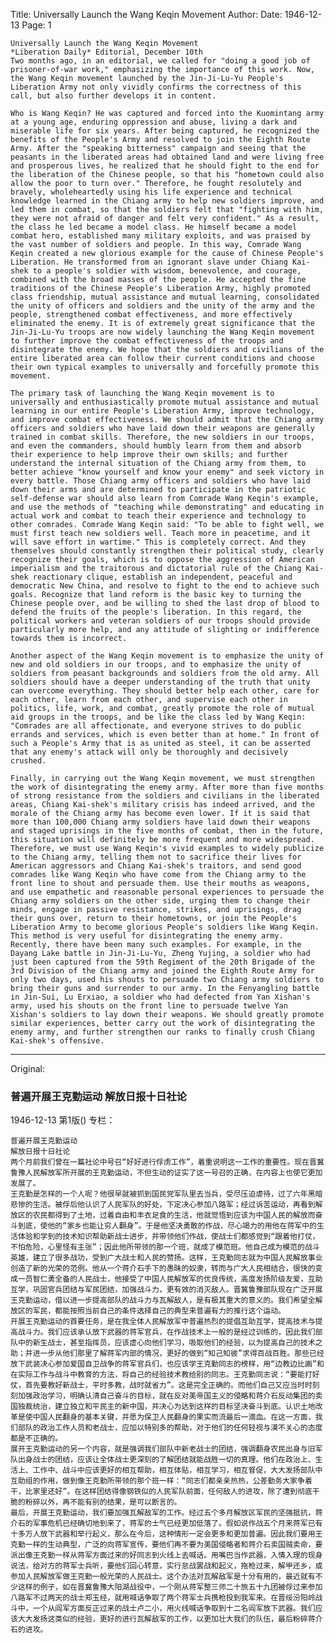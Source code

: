 Title: Universally Launch the Wang Keqin Movement
Author:
Date: 1946-12-13
Page: 1

    Universally Launch the Wang Keqin Movement
    *Liberation Daily* Editorial, December 10th
    Two months ago, in an editorial, we called for "doing a good job of prisoner-of-war work," emphasizing the importance of this work. Now, the Wang Keqin movement launched by the Jin-Ji-Lu-Yu People's Liberation Army not only vividly confirms the correctness of this call, but also further develops it in content.

    Who is Wang Keqin? He was captured and forced into the Kuomintang army at a young age, enduring oppression and abuse, living a dark and miserable life for six years. After being captured, he recognized the benefits of the People's Army and resolved to join the Eighth Route Army. After the "speaking bitterness" campaign and seeing that the peasants in the liberated areas had obtained land and were living free and prosperous lives, he realized that he should fight to the end for the liberation of the Chinese people, so that his "hometown could also allow the poor to turn over." Therefore, he fought resolutely and bravely, wholeheartedly using his life experience and technical knowledge learned in the Chiang army to help new soldiers improve, and led them in combat, so that the soldiers felt that "fighting with him, they were not afraid of danger and felt very confident." As a result, the class he led became a model class. He himself became a model combat hero, established many military exploits, and was praised by the vast number of soldiers and people. In this way, Comrade Wang Keqin created a new glorious example for the cause of Chinese People's Liberation. He transformed from an ignorant slave under Chiang Kai-shek to a people's soldier with wisdom, benevolence, and courage, combined with the broad masses of the people. He accepted the fine traditions of the Chinese People's Liberation Army, highly promoted class friendship, mutual assistance and mutual learning, consolidated the unity of officers and soldiers and the unity of the army and the people, strengthened combat effectiveness, and more effectively eliminated the enemy. It is of extremely great significance that the Jin-Ji-Lu-Yu troops are now widely launching the Wang Keqin movement to further improve the combat effectiveness of the troops and disintegrate the enemy. We hope that the soldiers and civilians of the entire liberated area can follow their current conditions and choose their own typical examples to universally and forcefully promote this movement.

    The primary task of launching the Wang Keqin movement is to universally and enthusiastically promote mutual assistance and mutual learning in our entire People's Liberation Army, improve technology, and improve combat effectiveness. We should admit that the Chiang army officers and soldiers who have laid down their weapons are generally trained in combat skills. Therefore, the new soldiers in our troops, and even the commanders, should humbly learn from them and absorb their experience to help improve their own skills; and further understand the internal situation of the Chiang army from them, to better achieve "know yourself and know your enemy" and seek victory in every battle. Those Chiang army officers and soldiers who have laid down their arms and are determined to participate in the patriotic self-defense war should also learn from Comrade Wang Keqin's example, and use the methods of "teaching while demonstrating" and educating in actual work and combat to teach their experience and technology to other comrades. Comrade Wang Keqin said: "To be able to fight well, we must first teach new soldiers well. Teach more in peacetime, and it will save effort in wartime." This is completely correct. And they themselves should constantly strengthen their political study, clearly recognize their goals, which is to oppose the aggression of American imperialism and the traitorous and dictatorial rule of the Chiang Kai-shek reactionary clique, establish an independent, peaceful and democratic New China, and resolve to fight to the end to achieve such goals. Recognize that land reform is the basic key to turning the Chinese people over, and be willing to shed the last drop of blood to defend the fruits of the people's liberation. In this regard, the political workers and veteran soldiers of our troops should provide particularly more help, and any attitude of slighting or indifference towards them is incorrect.

    Another aspect of the Wang Keqin movement is to emphasize the unity of new and old soldiers in our troops, and to emphasize the unity of soldiers from peasant backgrounds and soldiers from the old army. All soldiers should have a deeper understanding of the truth that unity can overcome everything. They should better help each other, care for each other, learn from each other, and supervise each other in politics, life, work, and combat, greatly promote the role of mutual aid groups in the troops, and be like the class led by Wang Keqin: "Comrades are all affectionate, and everyone strives to do public errands and services, which is even better than at home." In front of such a People's Army that is as united as steel, it can be asserted that any enemy's attack will only be thoroughly and decisively crushed.

    Finally, in carrying out the Wang Keqin movement, we must strengthen the work of disintegrating the enemy army. After more than five months of strong resistance from the soldiers and civilians in the liberated areas, Chiang Kai-shek's military crisis has indeed arrived, and the morale of the Chiang army has become even lower. If it is said that more than 100,000 Chiang army soldiers have laid down their weapons and staged uprisings in the five months of combat, then in the future, this situation will definitely be more frequent and more widespread. Therefore, we must use Wang Keqin's vivid examples to widely publicize to the Chiang army, telling them not to sacrifice their lives for American aggressors and Chiang Kai-shek's traitors, and send good comrades like Wang Keqin who have come from the Chiang army to the front line to shout and persuade them. Use their mouths as weapons, and use empathetic and reasonable personal experiences to persuade the Chiang army soldiers on the other side, urging them to change their minds, engage in passive resistance, strikes, and uprisings, drag their guns over, return to their hometowns, or join the People's Liberation Army to become glorious People's soldiers like Wang Keqin. This method is very useful for disintegrating the enemy army. Recently, there have been many such examples. For example, in the Dayang Lake battle in Jin-Ji-Lu-Yu, Zheng Yujing, a soldier who had just been captured from the 59th Regiment of the 20th Brigade of the 3rd Division of the Chiang army and joined the Eighth Route Army for only two days, used his shouts to persuade two Chiang army soldiers to bring their guns and surrender to our army. In the Fenyangling battle in Jin-Sui, Lu Erxiao, a soldier who had defected from Yan Xishan's army, used his shouts on the front line to persuade twelve Yan Xishan's soldiers to lay down their weapons. We should greatly promote similar experiences, better carry out the work of disintegrating the enemy army, and further strengthen our ranks to finally crush Chiang Kai-shek's offensive.



<hr /> 

Original: 


### 普遍开展王克勤运动  解放日报十日社论

1946-12-13
第1版()
专栏：

    普遍开展王克勤运动
    解放日报十日社论
    两个月前我们曾在一篇社论中号召“好好进行俘虏工作”，着重说明这一工作的重要性。现在晋冀鲁豫人民解放军所开展的王克勤运动，不但生动的证实了这一号召的正确，在内容上也使它更加发展了。
    王克勤是怎样的一个人呢？他很早就被抓到国民党军队里去当兵，受尽压迫虐待，过了六年黑暗悲惨的生活。被俘后他认识了人民军队的好处，下定决心参加八路军；经过诉苦运动，再看到解放区的农民都得到了土地，过着自由和丰衣足食的生活，他就觉悟到应该为中国人民的解放而奋斗到底，使他的“家乡也能让穷人翻身”。于是他坚决勇敢的作战，尽心竭力的用他在蒋军中的生活体验和学到的技术知识帮助新战士进步，并带领他们作战，使战士们都感觉到“跟着他打仗，不怕危险，心里怪有主张”；因此他所带领的那一个班，就成了模范班。他自己成为模范的战斗英雄，建立了很多战功，受到广大战士和人民的赞扬。这样，王克勤同志就为中国人民解放事业创造了新的光荣的范例。他从一个蒋介石手下的愚昧的奴隶，转而与广大人民相结合，很快的变成一员智仁勇全备的人民战士，他接受了中国人民解放军的优良传统，高度发扬阶级友爱，互助互学，巩固官兵团结与军民团结，加强战斗力，更有效的消灭敌人。晋冀鲁豫部队现在广泛开展王克勤运动，借以进一步提高部队的战斗力与瓦解敌人，是有极其重大的意义的。我们希望全解放区的军民，都能按照当前自己的条件选择自己的典型来普遍有力的推行这个运动。
    开展王克勤运动的首要任务，是在我全体人民解放军中普遍热烈的提倡互助互学，提高技术与提高战斗力。我们应该承认放下武器的蒋军官兵，在作战技术上一般的是经过训练的，因此我们部队中的新生战士，甚至指挥员，应该虚心向他们学习，吸取他们的经验，以为提高自己的技术之助；并进一步从他们那里了解蒋军内部的情况，更好的做到“知己知彼”求得百战百胜。那些已经放下武装决心参加爱国自卫战争的蒋军官兵们，也应该学王克勤同志的榜样，用“边教边比画”和在实际工作与战斗中教育的方法，将自己的经验技术教给别的同志。王克勤同志说：“要能打好仗，首先要教好新战士，平时多教，战时就省力”。这是完全正确的。而他们自己又应当时时刻刻加强政治学习，明确认清自己奋斗的目标，就在反对美帝国主义的侵略和蒋介石反动集团的卖国独裁统治，建立独立和平民主的新中国，并决心为达到这样的目标坚决奋斗到底。认识土地改革是使中国人民翻身的基本关键，并愿为保卫人民翻身的果实而流最后一滴血。在这一方面，我们部队的政治工作人员和老战士，应加以特别多的帮助，对于他们的任何轻视与漠不关心的态度都是不正确的。
    展开王克勤运动的另一个内容，就是强调我们部队中新老战士的团结，强调翻身农民出身与旧军队出身战士的团结，应该让全体战士更深刻的了解团结就能战胜一切的真理。他们在政治上、生活上、工作中、战斗中应该更好的相互帮助，相互体贴，相互学习，相互督促，大大发扬部队中互助组的作用，做到像王克勤所带领的那个班一样：“同志们都亲亲热热，公差勤务大家争着干，比家里还好”。在这样团结得像钢铁似的人民军队前面，任何敌人的进攻，除了遭到彻底干脆的粉碎以外，再不能有别的结果，是可以断言的。
    最后，开展王克勤运动，我们要加强瓦解敌军的工作。经过五个多月解放区军民的坚强抵抗，蒋介石的军事危机已经确切地到来了，蒋军的士气已经更加低落了。假如说作战五个月来蒋军已有十多万人放下武器和举行起义，那么在今后，这种情形一定会更多和更加普遍。因此我们要用王克勤一样的生动典型，广泛的向蒋军宣传，要他们再不要为美国侵略者和蒋介石卖国贼卖命，要派出像王克勤一样从蒋军方面过来的好同志到火线上去喊话。用嘴巴当作武器，入情入理的现身说法，给对方的蒋军士兵听，要他们回心转意，实行怠战罢战和起义，拖枪过来，解甲还乡，或参加人民解放军做王克勤一般光荣的人民战士。这个办法对瓦解敌军是十分有用的，最近就有不少这样的例子，如在晋冀鲁豫大阳湖战役中，一个刚从蒋军整三师二十旅五十九团被俘过来参加八路军不过两天的战士郑玉经，就用喊话争取了两个蒋军士兵携枪投到我军来。在晋绥汾阳岭战斗中，一个从阎军方面反正过来的战士卢二小，用火线喊话争取到十二名阎军放下武器。我们应该大大发扬这类似的经验，更好的进行瓦解敌军的工作，以更加壮大我们的队伍，最后粉碎蒋介石的进攻。
